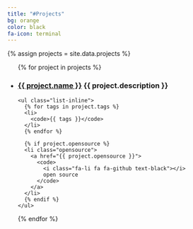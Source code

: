 ```yaml
---
title: "#Projects"
bg: orange
color: black
fa-icon: terminal
---
```


{% assign projects = site.data.projects %}

<ul>
  {% for project in projects %}
  <li>
    <h3>
      <a href="{{ project.url }}">{{ project.name }}</a>
      <span class="heading-font-size">{{ project.description }}</span>
    </h3>
    
    <ul class="list-inline">
      {% for tags in project.tags %}
      <li>
        <code>{{ tags }}</code>
      </li>
      {% endfor %}

      {% if project.opensource %}
      <li class="opensource">
        <a href="{{ project.opensource }}">
          <code>
            <i class="fa-li fa fa-github text-black"></i>
            open source
          </code>
        </a>
      </li>
      {% endif %}
    </ul>
  </li>
  {% endfor %}
</ul> 
